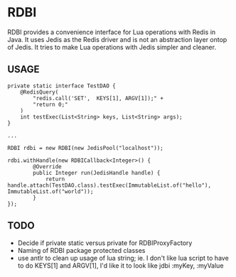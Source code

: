 RDBI
====

RDBI provides a convenience interface for Lua operations with Redis in Java. It uses Jedis as the Redis driver and is not
an abstraction layer ontop of Jedis. It tries to make Lua operations with Jedis simpler and cleaner.

USAGE
-----

	private static interface TestDAO {
		@RedisQuery(
	    	"redis.call('SET',  KEYS[1], ARGV[1]);" +
	        "return 0;"
	    )
	    int testExec(List<String> keys, List<String> args);
	}
	
	...
	
	RDBI rdbi = new RDBI(new JedisPool("localhost"));

	rdbi.withHandle(new RDBICallback<Integer>() {
			@Override
	        public Integer run(JedisHandle handle) {
	        	return handle.attach(TestDAO.class).testExec(ImmutableList.of("hello"), ImmutableList.of("world"));
	        }
	});


TODO
----

- Decide if private static versus private for RDBIProxyFactory
- Naming of RDBI package protected classes
- use antlr to clean up usage of lua string; ie. I don't like lua script to have to do KEYS[1] and ARGV[1], I'd like it to look like jdbi :myKey, :myValue


